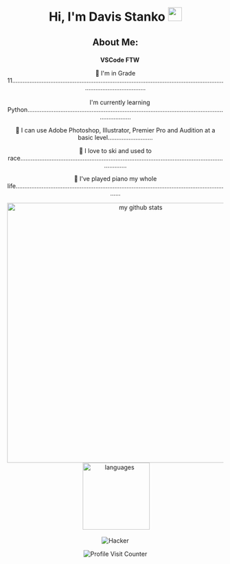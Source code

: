 <div align="center">

# Hi, I'm Davis Stanko <img height="32" width="32" src="https://raw.githubusercontent.com/sciencepal/sciencepal/master/assets/Hi.gif" />

## About Me:

 <img height="17" width="17" src="https://simpleicons.org/icons/visualstudiocode.svg" /> **VSCode FTW**

🏫 I'm in Grade 11.............................................................................................................................................................

 <img height="17" width="17" src="https://simpleicons.org/icons/python.svg" /> I'm currently learning Python...................................................................................................................................

🎨 I can use Adobe Photoshop, Illustrator, Premier Pro and Audition at a basic level..........................

🎿 I love to ski and used to race..................................................................................................................................

🎹 I've played piano my whole life..............................................................................................................................

<img src="https://github-readme-stats.vercel.app/api?username=davisstanko&show_icons=true&theme=dark" alt="my github stats" width="606"/>&nbsp;<img src="https://github-readme-stats.vercel.app/api/top-langs/?username=davisstanko&layout=compact&theme=dark" alt="languages" height="156">

![Hacker](https://media1.tenor.com/images/02e672703fda926c6b1aabac0853dad4/tenor.gif?itemid=3899102)

![Profile Visit Counter](https://komarev.com/ghpvc/?username=davisstanko)

</div>
